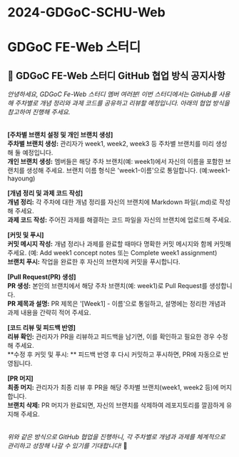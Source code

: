 # 2024-GDGoC-SCHU-Web
#  GDGoC FE-Web 스터디

## **:loudspeaker: GDGoC FE-Web 스터디 GitHub 협업 방식 공지사항**

_안녕하세요, GDGoC Fe-Web 스터디 멤버 여러분! 이번 스터디에서는 GitHub를 사용해 주차별로 개념 정리와 과제 코드를 공유하고 리뷰할 예정입니다. 아래의 협업 방식을 참고하여 진행해 주세요._
<br/>
<br/> 

**[주차별 브랜치 설정 및 개인 브랜치 생성]**<br/> 
**주차별 브랜치 생성:** 관리자가 week1, week2, week3 등 주차별 브랜치를 미리 생성해 둘 예정입니다.<br/> 
**개인 브랜치 생성:** 멤버들은 해당 주차 브랜치(예: week1)에서 자신의 이름을 포함한 브랜치를 생성해 주세요. 브랜치 이름 형식은 'week1-이름'으로 통일합니다. (예:week1-hayoung)<br/> 

**[개념 정리 및 과제 코드 작성]**<br/> 
**개념 정리:** 각 주차에 대한 개념 정리를 자신의 브랜치에 Markdown 파일(.md)로 작성해 주세요.<br/> 
**과제 코드 작성:** 주어진 과제를 해결하는 코드 파일을 자신의 브랜치에 업로드해 주세요.<br/> 

**[커밋 및 푸시]**<br/> 
**커밋 메시지 작성:** 개념 정리나 과제를 완료할 때마다 명확한 커밋 메시지와 함께 커밋해 주세요. (예: Add week1 concept notes 또는 Complete week1 assignment)<br/> 
**브랜치 푸시:** 작업을 완료한 후 자신의 브랜치에 커밋을 푸시합니다.<br/> 

**[Pull Request(PR) 생성]**<br/> 
**PR 생성:** 본인의 브랜치에서 해당 주차 브랜치(예: week1)로 Pull Request를 생성합니다.<br/> 
**PR 제목과 설명:** PR 제목은 '[Week1]  - 이름'으로 통일하고, 설명에는 정리한 개념과 과제 내용을 간략히 적어 주세요.<br/> 

**[코드 리뷰 및 피드백 반영]**<br/> 
**리뷰 확인:** 관리자가 PR을 리뷰하고 피드백을 남기면, 이를 확인하고 필요한 경우 수정해 주세요.<br/> 
**수정 후 커밋 및 푸시: ** 피드백 반영 후 다시 커밋하고 푸시하면, PR에 자동으로 반영됩니다.<br/> 

**[PR 머지]**<br/> 
**최종 머지:** 관리자가 최종 리뷰 후 PR을 해당 주차별 브랜치(week1, week2 등)에 머지합니다.<br/> 
**브랜치 삭제:** PR 머지가 완료되면, 자신의 브랜치를 삭제하여 레포지토리를 깔끔하게 유지해 주세요.<br/>
<br/> 

_위와 같은 방식으로 GitHub 협업을 진행하니, 각 주차별로 개념과 과제를 체계적으로 관리하고 성장해 나갈 수 있기를 기대합니다!_ :tada:
<br/>
<br/> 
